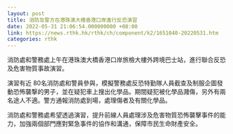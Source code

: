 ```yaml
---
layout: post
title: 消防及警方在港珠澳大橋香港口岸進行反恐演習
date: 2022-05-31 21:06:54.000000000 +08:00
link: https://news.rthk.hk/rthk/ch/component/k2/1651040-20220531.htm
categories: rthk
---
```


消防處和警務處上午在港珠澳大橋香港口岸旅檢大樓外跨境巴士站，進行聯合反恐及危害物質事故演習。

演習有近 80名消防處和警員參與，模擬警務處反恐特勤隊人員截查及制服企圖發動恐怖襲撃的男子，並在疑犯車上搜出化學品。期間疑犯被化學品濺傷，另外有兩名途人不適。警方通報消防處到場，處理傷者及有關化學品。

消防處和警務處希望透過演習，提升前線人員處理涉及危害物質恐怖襲擊事件的能力，加強兩個部門應對緊急事件的協作和溝通，保障市民生命財產安全。
